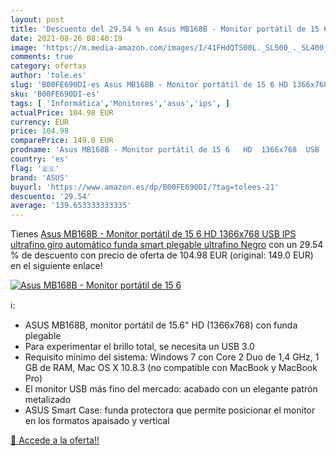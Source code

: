 ```yaml
---
layout: post
title: 'Descuento del 29.54 % en Asus MB168B - Monitor portátil de 15 6  '
date: 2021-08-26 08:40:19
image: 'https://m.media-amazon.com/images/I/41FHdQTS00L._SL500_._SL400_.jpg'
comments: true
category: ofertas
author: 'tole.es'
slug: 'B00FE690DI-es Asus MB168B - Monitor portátil de 15 6 HD 1366x768 USB IPS...'
sku: 'B00FE690DI-es'
tags: [ 'Informática','Monitores','asus','ips', ]
actualPrice: 104.98 EUR
currency: EUR
price: 104.98
comparePrice: 149.0 EUR
prodname: 'Asus MB168B - Monitor portátil de 15 6   HD  1366x768  USB  IPS  ultrafino  giro automático  funda smart plegable  ultrafino  Negro'
country: 'es'
flag: '🇪🇸'
brand: 'ASUS'
buyurl: 'https://www.amazon.es/dp/B00FE690DI/?tag=tolees-21'
descuento: '29.54'
average: '139.653333333335'
---
```


Tienes [Asus MB168B - Monitor portátil de 15 6   HD  1366x768  USB  IPS  ultrafino  giro automático  funda smart plegable  ultrafino  Negro](https://www.amazon.es/dp/B00FE690DI/?tag=tolees-21) con un 29.54 % de descuento con precio de oferta de 104.98 EUR (original: 149.0 EUR) en el siguiente enlace!

[![Asus MB168B - Monitor portátil de 15 6  ](https://m.media-amazon.com/images/I/41FHdQTS00L._SL500_._SL400_.jpg)](https://www.amazon.es/dp/B00FE690DI/?tag=tolees-21)

ℹ️:

- ASUS MB168B, monitor portátil de 15.6" HD (1366x768) con funda plegable
- Para experimentar el brillo total, se necesita un USB 3.0
- Requisito mínimo del sistema: Windows 7 con Core 2 Duo de 1,4 GHz, 1 GB de RAM, Mac OS X 10.8.3 (no compatible con MacBook y MacBook Pro)
- El monitor USB más fino del mercado: acabado con un elegante patrón metalizado
- ASUS Smart Case: funda protectora que permite posicionar el monitor en los formatos apaisado y vertical

[🛒 Accede a la oferta!!](https://www.amazon.es/dp/B00FE690DI/?tag=tolees-21)
